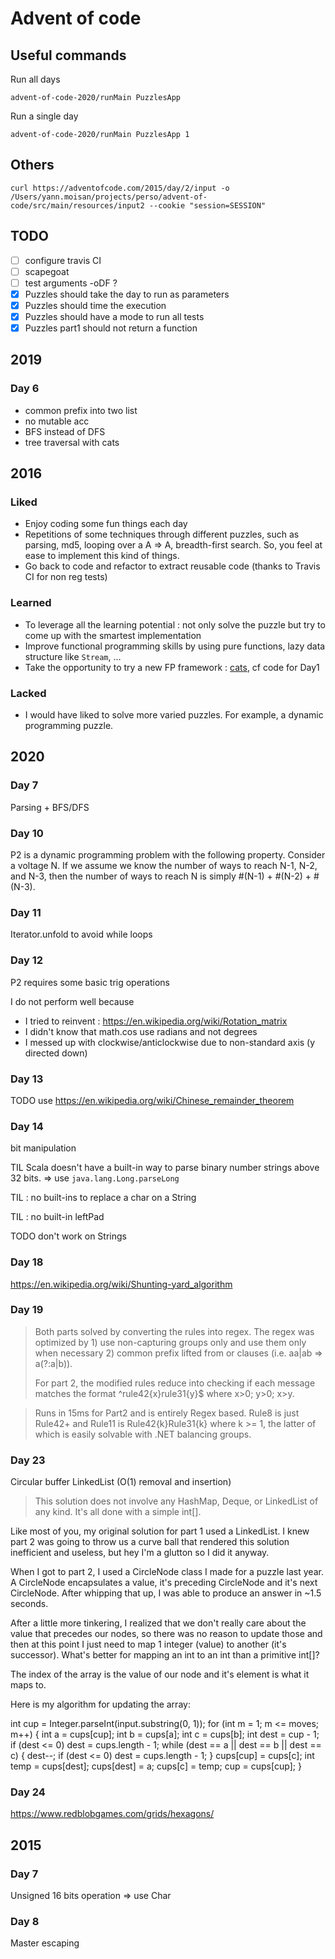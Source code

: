 # Advent of code

## Useful commands

Run all days

```
advent-of-code-2020/runMain PuzzlesApp
```

Run a single day

```
advent-of-code-2020/runMain PuzzlesApp 1
```

## Others

```
curl https://adventofcode.com/2015/day/2/input -o /Users/yann.moisan/projects/perso/advent-of-code/src/main/resources/input2 --cookie "session=SESSION"
```

## TODO

- [ ] configure travis CI
- [ ] scapegoat
- [ ] test arguments -oDF ?
- [X] Puzzles should take the day to run as parameters
- [X] Puzzles should time the execution
- [X] Puzzles should have a mode to run all tests
- [X] Puzzles part1 should not return a function

## 2019

### Day 6

- common prefix into two list
- no mutable acc
- BFS instead of DFS
- tree traversal with cats

## 2016

### Liked

- Enjoy coding some fun things each day
- Repetitions of some techniques through different puzzles, such as parsing, md5, looping over a A => A, breadth-first search.
So, you feel at ease to implement this kind of things.
- Go back to code and refactor to extract reusable code (thanks to Travis CI for non reg tests)

### Learned

- To leverage all the learning potential : not only solve the puzzle but try to come up with the smartest implementation
- Improve functional programming skills by using pure functions, lazy data structure like `Stream`, …
- Take the opportunity to try a new FP framework : [cats](http://typelevel.org/cats/), cf code for Day1

### Lacked

- I would have liked to solve more varied puzzles. For example, a dynamic programming puzzle.

## 2020

### Day 7

Parsing + BFS/DFS 

### Day 10

P2 is a dynamic programming problem with the following property. Consider a voltage N. If we assume we know the number of ways to reach N-1, N-2, and N-3, then the number of ways to reach N is simply #(N-1) + #(N-2) + #(N-3).

### Day 11

Iterator.unfold to avoid while loops

### Day 12

P2 requires some basic trig operations

I do not perform well because
- I tried to reinvent : https://en.wikipedia.org/wiki/Rotation_matrix
- I didn't know that math.cos use radians and not degrees
- I messed up with clockwise/anticlockwise due to non-standard axis (y directed down)

### Day 13

TODO use https://en.wikipedia.org/wiki/Chinese_remainder_theorem

### Day 14

bit manipulation

TIL Scala doesn't have a built-in way to parse binary number strings above 32 bits. => use `java.lang.Long.parseLong`

TIL : no built-ins to replace a char on a String

TIL : no built-in leftPad

TODO don't work on Strings

### Day 18

https://en.wikipedia.org/wiki/Shunting-yard_algorithm

### Day 19

> Both parts solved by converting the rules into regex. The regex was optimized by 1) use non-capturing groups only and use them only when necessary 2) common prefix lifted from or clauses (i.e. aa|ab => a(?:a|b)).
>
> For part 2, the modified rules reduce into checking if each message matches the format ^rule42{x}rule31{y}$ where x>0; y>0; x>y.

> Runs in 15ms for Part2 and is entirely Regex based. Rule8 is just Rule42+ and Rule11 is Rule42{k}Rule31{k} where k >= 1, the latter of which is easily solvable with .NET balancing groups.

### Day 23

Circular buffer
LinkedList (O(1) removal and insertion)

> This solution does not involve any HashMap, Deque, or LinkedList of any kind. It's all done with a simple int[].
  
  Like most of you, my original solution for part 1 used a LinkedList. I knew part 2 was going to throw us a curve ball that rendered this solution inefficient and useless, but hey I'm a glutton so I did it anyway.
  
  When I got to part 2, I used a CircleNode class I made for a puzzle last year. A CircleNode encapsulates a value, it's preceding CircleNode and it's next CircleNode. After whipping that up, I was able to produce an answer in ~1.5 seconds.
  
  After a little more tinkering, I realized that we don't really care about the value that precedes our nodes, so there was no reason to update those and then at this point I just need to map 1 integer (value) to another (it's successor). What's better for mapping an int to an int than a primitive int[]?
  
  The index of the array is the value of our node and it's element is what it maps to.
  
  Here is my algorithm for updating the array:
  
  int cup = Integer.parseInt(input.substring(0, 1));
  for (int m = 1; m <= moves; m++) {
      int a = cups[cup];
      int b = cups[a];
      int c = cups[b];
      int dest = cup - 1;
      if (dest <= 0)
          dest = cups.length - 1;
      while (dest == a || dest == b || dest == c) {
          dest--;
          if (dest <= 0)
              dest = cups.length - 1;
      }
      cups[cup] = cups[c];
      int temp = cups[dest];
      cups[dest] = a;
      cups[c] = temp;
      cup = cups[cup];
  }

### Day 24

https://www.redblobgames.com/grids/hexagons/

## 2015

### Day 7

Unsigned 16 bits operation => use Char

### Day 8

Master escaping